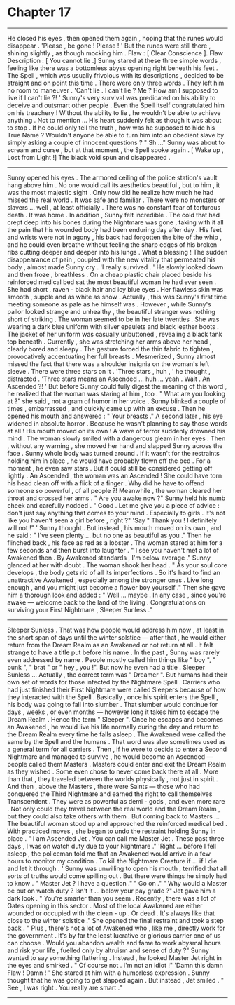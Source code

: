 
# Chapter 17


---

He closed his eyes , then opened them again , hoping that the runes would disappear .
'Please , be gone ! Please ! '
But the runes were still there , shining slightly , as though mocking him .
Flaw : [ Clear Conscience ].
Flaw Description : [ You cannot lie .]
Sunny stared at these three simple words , feeling like there was a bottomless abyss opening right beneath his feet . The Spell , which was usually frivolous with its descriptions , decided to be straight and on point this time . There were only three words . They left him no room to maneuver .
'Can't lie . I can't lie ? Me ? How am I supposed to live if I can't lie ?! '
Sunny's very survival was predicated on his ability to deceive and outsmart other people . Even the Spell itself congratulated him on his treachery ! Without the ability to lie , he wouldn't be able to achieve anything .
Not to mention …
His heart suddenly felt as though it was about to stop .
If he could only tell the truth , how was he supposed to hide his True Name ? Wouldn't anyone be able to turn him into an obedient slave by simply asking a couple of innocent questions ?
" Sh …"
Sunny was about to scream and curse , but at that moment , the Spell spoke again .
[ Wake up , Lost from Light !]
The black void spun and disappeared .
***
Sunny opened his eyes .
The armored ceiling of the police station's vault hang above him . No one would call its aesthetics beautiful , but to him , it was the most majestic sight . Only now did he realize how much he had missed the real world .
It was safe and familiar . There were no monsters or slavers … well , at least officially . There was no constant fear of torturous death .
It was home .
In addition , Sunny felt incredible . The cold that had crept deep into his bones during the Nightmare was gone , taking with it all the pain that his wounded body had been enduring day after day . His feet and wrists were not in agony , his back had forgotten the bite of the whip , and he could even breathe without feeling the sharp edges of his broken ribs cutting deeper and deeper into his lungs .
What a blessing !
The sudden disappearance of pain , coupled with the new vitality that permeated his body , almost made Sunny cry .
'I really survived . '
He slowly looked down and then froze , breathless .
On a cheap plastic chair placed beside his reinforced medical bed sat the most beautiful woman he had ever seen .
She had short , raven - black hair and icy blue eyes . Her flawless skin was smooth , supple and as white as snow . Actually , this was Sunny's first time meeting someone as pale as he himself was . However , while Sunny's pallor looked strange and unhealthy , the beautiful stranger was nothing short of striking .
The woman seemed to be in her late twenties . She was wearing a dark blue uniform with silver epaulets and black leather boots . The jacket of her uniform was casually unbuttoned , revealing a black tank top beneath .
Currently , she was stretching her arms above her head , clearly bored and sleepy . The gesture forced the thin fabric to tighten , provocatively accentuating her full breasts .
Mesmerized , Sunny almost missed the fact that there was a shoulder insignia on the woman's left sleeve . There were three stars on it .
'Three stars , huh , ' he thought , distracted . 'Three stars means an Ascended … huh … yeah . Wait . An Ascended ?! '
But before Sunny could fully digest the meaning of this word , he realized that the woman was staring at him , too .
" What are you looking at ?" she said , not a gram of humor in her voice .
Sunny blinked a couple of times , embarrassed , and quickly came up with an excuse . Then he opened his mouth and answered :
" Your breasts ."
A second later , his eye widened in absolute horror .
Because he wasn't planning to say those words at all ! His mouth moved on its own !
A wave of terror suddenly drowned his mind .
The woman slowly smiled with a dangerous gleam in her eyes . Then , without any warning , she moved her hand and slapped Sunny across the face .
Sunny whole body was turned around . If it wasn't for the restraints holding him in place , he would have probably flown off the bed . For a moment , he even saw stars .
But it could still be considered getting off lightly . An Ascended , the woman was an Ascended ! She could have torn his head clean off with a flick of a finger . Why did he have to offend someone so powerful , of all people ?!
Meanwhile , the woman cleared her throat and crossed her arms .
" Are you awake now ?"
Sunny held his numb cheek and carefully nodded .
" Good . Let me give you a piece of advice : don't just say anything that comes to your mind . Especially to girls . It's not like you haven't seen a girl before , right ?"
'Say " Thank you ! I definitely will not !" ' Sunny thought .
But instead , his mouth moved on its own , and he said :
" I've seen plenty ... but no one as beautiful as you ."
Then he flinched back , his face as red as a lobster .
The woman stared at him for a few seconds and then burst into laughter .
" I see you haven't met a lot of Awakened then . By Awakened standards , I'm below average ."
Sunny glanced at her with doubt .
The woman shook her head .
" As your soul core develops , the body gets rid of all its imperfections . So it's hard to find an unattractive Awakened , especially among the stronger ones . Live long enough , and you might just become a flower boy yourself ."
Then she gave him a thorough look and added :
" Well … maybe . In any case , since you're awake — welcome back to the land of the living . Congratulations on surviving your First Nightmare , Sleeper Sunless ."
***
Sleeper Sunless .
That was how people would address him now , at least in the short span of days until the winter solstice — after that , he would either return from the Dream Realm as an Awakened or not return at all .
It felt strange to have a title put before his name . In the past , Sunny was rarely even addressed by name . People mostly called him things like " boy ", " punk ", " brat " or " hey , you !". But now he even had a title .
Sleeper Sunless …
Actually , the correct term was " Dreamer ". But humans had their own set of words for those infected by the Nightmare Spell . Carriers who had just finished their First Nightmare were called Sleepers because of how they interacted with the Spell .
Basically , once his spirit enters the Spell , his body was going to fall into slumber . That slumber would continue for days , weeks , or even months — however long it takes him to escape the Dream Realm . Hence the term " Sleeper ".
Once he escapes and becomes an Awakened , he would live his life normally during the day and return to the Dream Realm every time he falls asleep . The Awakened were called the same by the Spell and the humans . That word was also sometimes used as a general term for all carriers .
Then , if he were to decide to enter a Second Nightmare and managed to survive , he would become an Ascended — people called them Masters . Masters could enter and exit the Dream Realm as they wished . Some even chose to never come back there at all . More than that , they traveled between the worlds physically , not just in spirit .
And then , above the Masters , there were Saints — those who had conquered the Third Nightmare and earned the right to call themselves Transcendent . They were as powerful as demi - gods , and even more rare . Not only could they travel between the real world and the Dream Realm , but they could also take others with them .
But coming back to Masters …
The beautiful woman stood up and approached the reinforced medical bed . With practiced moves , she began to undo the restraint holding Sunny in place .
" I am Ascended Jet . You can call me Master Jet . These past three days , I was on watch duty due to your Nightmare ."
'Right … before I fell asleep , the policeman told me that an Awakened would arrive in a few hours to monitor my condition . To kill the Nightmare Creature if … if I die and let it through . '
Sunny was unwilling to open his mouth , terrified that all sorts of truths would come spilling out . But there were things he simply had to know .
" Master Jet ? I have a question ."
" Go on ."
" Why would a Master be put on watch duty ? Isn't it … below your pay grade ?"
Jet gave him a dark look .
" You're smarter than you seem . Recently , there was a lot of Gates opening in this sector . Most of the local Awakened are either wounded or occupied with the clean - up . Or dead . It's always like that close to the winter solstice ."
She opened the final restraint and took a step back .
" Plus , there's not a lot of Awakened who , like me , directly work for the government . It's by far the least lucrative or glorious carrier one of us can choose . Would you abandon wealth and fame to work abysmal hours and risk your life , fuelled only by altruism and sense of duty ?"
Sunny wanted to say something flattering . Instead , he looked Master Jet right in the eyes and smirked .
" Of course not . I'm not an idiot !"
'Damn this damn Flaw ! Damn ! '
She stared at him with a humorless expression . Sunny thought that he was going to get slapped again .
But instead , Jet smiled .
" See , I was right . You really are smart ."

---

